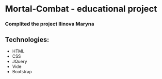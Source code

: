 # Mortal-Combat - educational project
### Complited the project Ilinova Maryna 
## Technologies: 
- HTML
- CSS
- JQuery
- Vide
- Bootstrap
